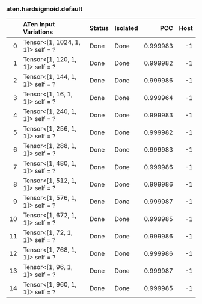 ### aten.hardsigmoid.default
|    | ATen Input Variations            | Status   | Isolated   |      PCC |   Host |
|---:|:---------------------------------|:---------|:-----------|---------:|-------:|
|  0 | Tensor<[1, 1024, 1, 1]> self = ? | Done     | Done       | 0.999983 |     -1 |
|  1 | Tensor<[1, 120, 1, 1]> self = ?  | Done     | Done       | 0.999982 |     -1 |
|  2 | Tensor<[1, 144, 1, 1]> self = ?  | Done     | Done       | 0.999986 |     -1 |
|  3 | Tensor<[1, 16, 1, 1]> self = ?   | Done     | Done       | 0.999964 |     -1 |
|  4 | Tensor<[1, 240, 1, 1]> self = ?  | Done     | Done       | 0.999983 |     -1 |
|  5 | Tensor<[1, 256, 1, 1]> self = ?  | Done     | Done       | 0.999982 |     -1 |
|  6 | Tensor<[1, 288, 1, 1]> self = ?  | Done     | Done       | 0.999983 |     -1 |
|  7 | Tensor<[1, 480, 1, 1]> self = ?  | Done     | Done       | 0.999986 |     -1 |
|  8 | Tensor<[1, 512, 1, 1]> self = ?  | Done     | Done       | 0.999986 |     -1 |
|  9 | Tensor<[1, 576, 1, 1]> self = ?  | Done     | Done       | 0.999987 |     -1 |
| 10 | Tensor<[1, 672, 1, 1]> self = ?  | Done     | Done       | 0.999985 |     -1 |
| 11 | Tensor<[1, 72, 1, 1]> self = ?   | Done     | Done       | 0.999986 |     -1 |
| 12 | Tensor<[1, 768, 1, 1]> self = ?  | Done     | Done       | 0.999986 |     -1 |
| 13 | Tensor<[1, 96, 1, 1]> self = ?   | Done     | Done       | 0.999987 |     -1 |
| 14 | Tensor<[1, 960, 1, 1]> self = ?  | Done     | Done       | 0.999985 |     -1 |

